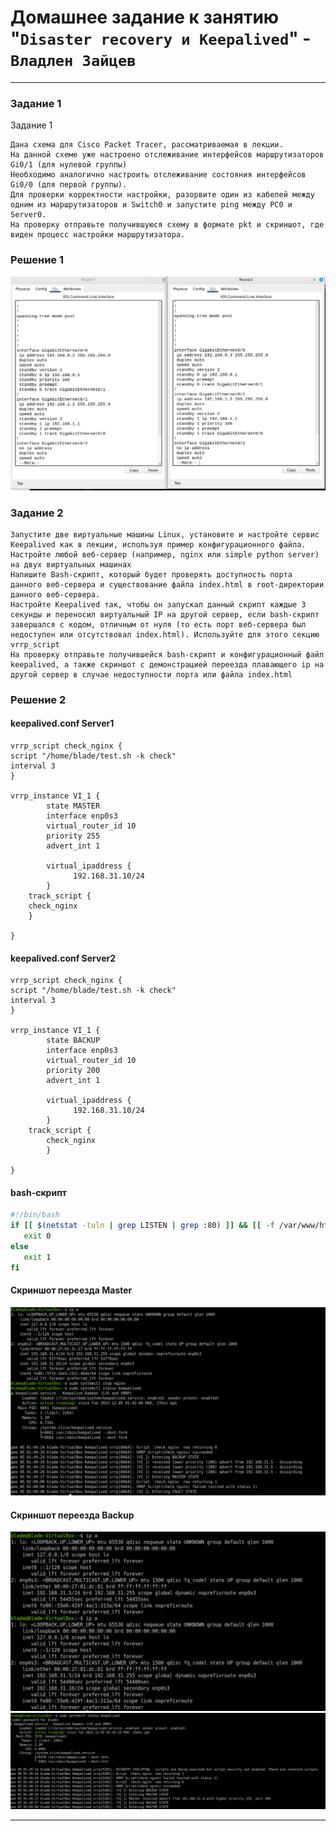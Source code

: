 # Домашнее задание к занятию "`Disaster recovery и Keepalived`" - `Владлен Зайцев`


---

### Задание 1

Задание 1

    Дана схема для Cisco Packet Tracer, рассматриваемая в лекции.
    На данной схеме уже настроено отслеживание интерфейсов маршрутизаторов Gi0/1 (для нулевой группы)
    Необходимо аналогично настроить отслеживание состояния интерфейсов Gi0/0 (для первой группы).
    Для проверки корректности настройки, разорвите один из кабелей между одним из маршрутизаторов и Switch0 и запустите ping между PC0 и Server0.
    На проверку отправьте получившуюся схему в формате pkt и скриншот, где виден процесс настройки маршрутизатора.


### Решение 1

![Routers config — Зайцев.В.А](https://github.com/vladrabbit/hw_img/blob/main/img/hsrp.png)


### Задание 2


    Запустите две виртуальные машины Linux, установите и настройте сервис Keepalived как в лекции, используя пример конфигурационного файла.
    Настройте любой веб-сервер (например, nginx или simple python server) на двух виртуальных машинах
    Напишите Bash-скрипт, который будет проверять доступность порта данного веб-сервера и существование файла index.html в root-директории данного веб-сервера.
    Настройте Keepalived так, чтобы он запускал данный скрипт каждые 3 секунды и переносил виртуальный IP на другой сервер, если bash-скрипт завершался с кодом, отличным от нуля (то есть порт веб-сервера был недоступен или отсутствовал index.html). Используйте для этого секцию vrrp_script
    На проверку отправьте получившейся bash-скрипт и конфигурационный файл keepalived, а также скриншот с демонстрацией переезда плавающего ip на другой сервер в случае недоступности порта или файла index.html

### Решение 2

#### keepalived.conf Server1

```
vrrp_script check_nginx {
script "/home/blade/test.sh -k check"
interval 3
}

vrrp_instance VI_1 {
        state MASTER
        interface enp0s3
        virtual_router_id 10
        priority 255
        advert_int 1

        virtual_ipaddress {
              192.168.31.10/24
        }
	track_script {
	check_nginx
	}

}

```

#### keepalived.conf Server2

```
vrrp_script check_nginx {
script "/home/blade/test.sh -k check"
interval 3
}

vrrp_instance VI_1 {
        state BACKUP
        interface enp0s3
        virtual_router_id 10
        priority 200
        advert_int 1

        virtual_ipaddress {
              192.168.31.10/24
        }
	track_script {
        check_nginx
        }

}

```

#### bash-скрипт

```bash
#!/bin/bash
if [[ $(netstat -tuln | grep LISTEN | grep :80) ]] && [[ -f /var/www/html/index.nginx-debian.html ]]; then
   exit 0
else
   exit 1
fi
```


#### Скриншот переезда Master

![Master — Зайцев.В.А](https://github.com/vladrabbit/hw_img/blob/main/img/nginx-k1.png)

#### Скриншот переезда Backup

![Backup1 — Зайцев.В.А](https://github.com/vladrabbit/hw_img/blob/main/img/nginx-k2.png)
![Backup2 — Зайцев.В.А](https://github.com/vladrabbit/hw_img/blob/main/img/nginx-k3.png)


---
